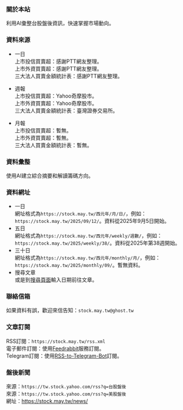 ### 關於本站

利用AI彙整台股盤後資訊，快速掌握市場動向。

### 資料來源

- 一日  
上市投信買賣超：感謝PTT網友整理。  
上市外資買賣超：感謝PTT網友整理。  
三大法人買賣金額統計表：感謝PTT網友整理。

- 週報  
上市投信買賣超：Yahoo奇摩股市。  
上市外資買賣超：Yahoo奇摩股市。  
三大法人買賣金額統計表：臺灣證券交易所。

- 月報  
上市投信買賣超：暫無。  
上市外資買賣超：暫無。  
三大法人買賣金額統計表：暫無。

### 資料彙整

使用AI建立綜合摘要和解讀籌碼方向。

### 資料網址

- 一日  
網址格式為`https://stock.may.tw/西元年/月/日/`，例如：`https://stock.may.tw/2025/09/12/`。資料從2025年9月5日開始。
- 五日  
網址格式為`https://stock.may.tw/西元年/weekly/週數/`，例如：`https://stock.may.tw/2025/weekly/38/`。資料從2025年第38週開始。
- 三十日  
網址格式為`https://stock.may.tw/西元年/monthly/月/`，例如：`https://stock.may.tw/2025/monthly/09/`。暫無資料。
- 搜尋文章  
或是到[搜尋頁面](https://stock.may.tw/search/)輸入日期前往文章。

### 聯絡信箱

如果資料有誤，歡迎來信告知：`stock.may.tw@ghost.tw`  

### 文章訂閱

RSS訂閱：`https://stock.may.tw/rss.xml`  
電子郵件訂閱：使用[Feedrabbit](https://feedrabbit.com/)服務訂閱。  
Telegram訂閱：使用[RSS-to-Telegram-Bot](https://t.me/RSStT_Bot)訂閱。

### 盤後新聞

來源：`https://tw.stock.yahoo.com/rss?q=台股盤後`  
來源：`https://tw.stock.yahoo.com/rss?q=美股盤後`  
網址：<https://stock.may.tw/news/>
